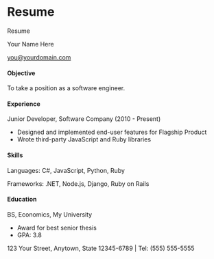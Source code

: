 # Resume
Resume
<!DOCTYPE html>
<html>
	<head>
		<link type="text/css" rel="stylesheet" href="stylesheet.css"/>
		<title></title>
	</head>
	<body>
		<div id="header">
			<p id="name">Your Name Here</p>
			<a href="mailto:you@yourdomain.com"><p id="email">you@yourdomain.com</p></a>
		</div>
		<div class="left"></div>
		<div class="right">
			<h4>Objective</h4>
			<p>To take a position as a software engineer.</p>
			<h4>Experience</h4>
			<p>Junior Developer, Software Company (2010 - Present)</p>
			<ul>
				<li>Designed and implemented end-user features for Flagship Product</li>
				<li>Wrote third-party JavaScript and Ruby libraries</li>
			</ul>
			<h4>Skills</h4>
			<p>Languages: C#, JavaScript, Python, Ruby</p>
			<p>Frameworks: .NET, Node.js, Django, Ruby on Rails</p>
			<h4>Education</h4>
			<p>BS, Economics, My University</p>
			<ul>
				<li>Award for best senior thesis</li>
				<li>GPA: 3.8</li>
			</ul>
		</div>
		<div id="footer">
			<p>123 Your Street, Anytown, State 12345-6789 | Tel: (555) 555-5555</p>
		</div>
	</body>
</html>
